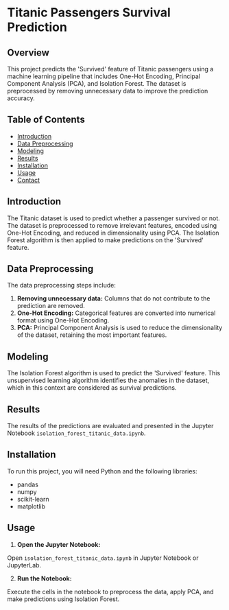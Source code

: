 # Titanic Passengers Survival Prediction

## Overview

This project predicts the 'Survived' feature of Titanic passengers using a machine learning pipeline that includes One-Hot Encoding, Principal Component Analysis (PCA), and Isolation Forest. The dataset is preprocessed by removing unnecessary data to improve the prediction accuracy.

## Table of Contents

- [Introduction](#introduction)
- [Data Preprocessing](#data-preprocessing)
- [Modeling](#modeling)
- [Results](#results)
- [Installation](#installation)
- [Usage](#usage)
- [Contact](#contact)

## Introduction

The Titanic dataset is used to predict whether a passenger survived or not. The dataset is preprocessed to remove irrelevant features, encoded using One-Hot Encoding, and reduced in dimensionality using PCA. The Isolation Forest algorithm is then applied to make predictions on the 'Survived' feature.

## Data Preprocessing

The data preprocessing steps include:
1. **Removing unnecessary data:** Columns that do not contribute to the prediction are removed.
2. **One-Hot Encoding:** Categorical features are converted into numerical format using One-Hot Encoding.
3. **PCA:** Principal Component Analysis is used to reduce the dimensionality of the dataset, retaining the most important features.

## Modeling

The Isolation Forest algorithm is used to predict the 'Survived' feature. This unsupervised learning algorithm identifies the anomalies in the dataset, which in this context are considered as survival predictions.

## Results

The results of the predictions are evaluated and presented in the Jupyter Notebook `isolation_forest_titanic_data.ipynb`.

## Installation

To run this project, you will need Python and the following libraries:
- pandas
- numpy
- scikit-learn
- matplotlib

## Usage

1. **Open the Jupyter Notebook:**

Open `isolation_forest_titanic_data.ipynb` in Jupyter Notebook or JupyterLab.

2. **Run the Notebook:**

Execute the cells in the notebook to preprocess the data, apply PCA, and make predictions using Isolation Forest.

